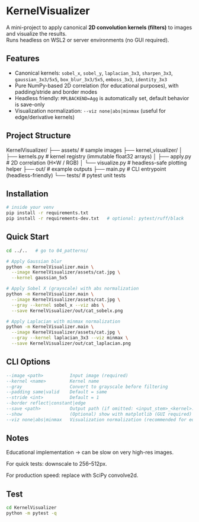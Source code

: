 # KernelVisualizer

A mini-project to apply canonical **2D convolution kernels (filters)** to images and visualize the results.  
Runs headless on WSL2 or server environments (no GUI required).

## Features
- Canonical kernels: `sobel_x`, `sobel_y`, `laplacian_3x3`, `sharpen_3x3`,  
  `gaussian_3x3/5x5`, `box_blur_3x3/5x5`, `emboss_3x3`, `identity_3x3`
- Pure NumPy-based 2D correlation (for educational purposes), with padding/stride and border modes
- Headless friendly: `MPLBACKEND=Agg` is automatically set, default behavior is save-only
- Visualization normalization: `--viz none|abs|minmax` (useful for edge/derivative kernels)

## Project Structure
KernelVisualizer/
├── assets/ # sample images
├── kernel_visualizer/
│ ├── kernels.py # kernel registry (immutable float32 arrays)
│ ├── apply.py # 2D correlation (H×W / RGB)
│ └── visualize.py # headless-safe plotting helper
├── out/ # example outputs
├── main.py # CLI entrypoint (headless-friendly)
└── tests/ # pytest unit tests


## Installation
```bash
# inside your venv
pip install -r requirements.txt
pip install -r requirements-dev.txt   # optional: pytest/ruff/black
```

## Quick Start
```bash
cd ../..   # go to 04_patterns/

# Apply Gaussian blur
python -m KernelVisualizer.main \
  --image KernelVisualizer/assets/cat.jpg \
  --kernel gaussian_5x5

# Apply Sobel X (grayscale) with abs normalization
python -m KernelVisualizer.main \
  --image KernelVisualizer/assets/cat.jpg \
  --gray --kernel sobel_x --viz abs \
  --save KernelVisualizer/out/cat_sobelx.png

# Apply Laplacian with minmax normalization
python -m KernelVisualizer.main \
  --image KernelVisualizer/assets/cat.jpg \
  --gray --kernel laplacian_3x3 --viz minmax \
  --save KernelVisualizer/out/cat_laplacian.png
```
## CLI Options
```lua
--image <path>          Input image (required)
--kernel <name>         Kernel name
--gray                  Convert to grayscale before filtering
--padding same|valid    Default = same
--stride <int>          Default = 1
--border reflect|constant|edge
--save <path>           Output path (if omitted: <input_stem>_<kernel>.png)
--show                  (Optional) show with matplotlib (GUI required)
--viz none|abs|minmax   Visualization normalization (recommended for edges)
```
## Notes
Educational implementation → can be slow on very high-res images.

For quick tests: downscale to 256–512px.

For production speed: replace with SciPy convolve2d.

## Test
```bash
cd KernelVisualizer
python -m pytest -q
```

